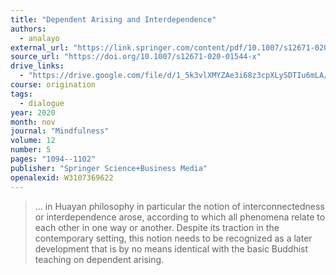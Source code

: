 ```yaml
---
title: "Dependent Arising and Interdependence"
authors:
  - analayo
external_url: "https://link.springer.com/content/pdf/10.1007/s12671-020-01544-x.pdf"
source_url: "https://doi.org/10.1007/s12671-020-01544-x"
drive_links:
  - "https://drive.google.com/file/d/1_5k3vlXMYZAe3i68z3cpXLySDTIu6mLA/view?usp=drivesdk"
course: origination
tags:
  - dialogue
year: 2020
month: nov
journal: "Mindfulness"
volume: 12
number: 5
pages: "1094--1102"
publisher: "Springer Science+Business Media"
openalexid: W3107369622
---
```


> ... in Huayan philosophy in particular the notion of interconnectedness or interdependence arose, according to which all phenomena relate to each other in one way or another.
> Despite its traction in the contemporary setting, this notion needs to be recognized as a later development that is by no means identical with the basic Buddhist teaching on dependent arising.
